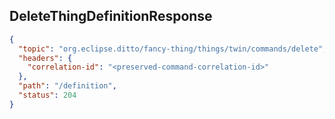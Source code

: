 ## DeleteThingDefinitionResponse

```json
{
  "topic": "org.eclipse.ditto/fancy-thing/things/twin/commands/delete",
  "headers": {
    "correlation-id": "<preserved-command-correlation-id>"
  },
  "path": "/definition",
  "status": 204
}
```